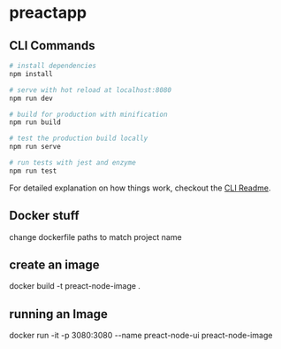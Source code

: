 # preactapp

## CLI Commands

``` bash
# install dependencies
npm install

# serve with hot reload at localhost:8080
npm run dev

# build for production with minification
npm run build

# test the production build locally
npm run serve

# run tests with jest and enzyme
npm run test
```

For detailed explanation on how things work, checkout the [CLI Readme](https://github.com/developit/preact-cli/blob/master/README.md).



## Docker stuff
change dockerfile paths to match project name

## create an image
docker build -t preact-node-image .
## running an Image
docker run -it -p  3080:3080 --name preact-node-ui preact-node-image